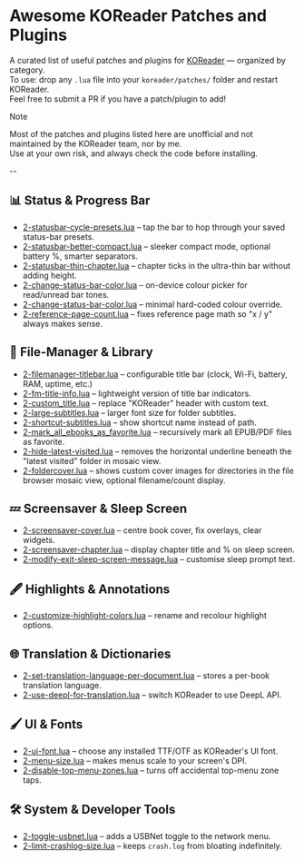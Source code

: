 # Awesome KOReader Patches and Plugins

A curated list of useful patches and plugins for [KOReader](https://koreader.rocks/) — organized by category.  
To use: drop any `.lua` file into your `koreader/patches/` folder and restart KOReader.  
Feel free to submit a PR if you have a patch/plugin to add!

> [!NOTE]
> Most of the patches and plugins listed here are unofficial and not maintained by the KOReader team, nor by me.  
> Use at your own risk, and always check the code before installing.

--

## 📊 Status & Progress Bar

- [2-statusbar-cycle-presets.lua](https://github.com/sebdelsol/KOReader.patches/blob/main/2-statusbar-cycle-presets.lua) – tap the bar to hop through your saved status-bar presets.
- [2-statusbar-better-compact.lua](https://github.com/sebdelsol/KOReader.patches/blob/main/2-statusbar-better-compact.lua) – sleeker compact mode, optional battery %, smarter separators.
- [2-statusbar-thin-chapter.lua](https://github.com/sebdelsol/KOReader.patches/blob/main/2-statusbar-thin-chapter.lua) – chapter ticks in the ultra-thin bar without adding height.
- [2-change-status-bar-color.lua](https://github.com/sebdelsol/KOReader.patches/blob/main/2-change-status-bar-color.lua) – on-device colour picker for read/unread bar tones.
- [2-change-status-bar-color.lua](https://gist.github.com/IntrovertedMage/d759ff214f799cfb5e1f8c85daab6cae) – minimal hard-coded colour override.
- [2-reference-page-count.lua](https://github.com/sebdelsol/KOReader.patches/blob/main/2-reference-page-count.lua) – fixes reference page math so "x / y" always makes sense.

## 📂 File-Manager & Library

- [2-filemanager-titlebar.lua](https://github.com/sebdelsol/KOReader.patches/blob/main/2-filemanager-titlebar.lua) – configurable title bar (clock, Wi-Fi, battery, RAM, uptime, etc.)
- [2-fm-title-info.lua](https://gist.github.com/hius07/c53bc1ed00e0490cb1a0709c5ed6e735) – lightweight version of title bar indicators.
- [2-custom_title.lua](https://gist.github.com/IntrovertedMage/ee3d0b7231e6bff98f7a815444ba4bcc) – replace "KOReader" header with custom text.
- [2-large-subtitles.lua](https://github.com/ImSoRight/KOReader.patches/blob/main/2-large-subtitles.lua) – larger font size for folder subtitles.
- [2-shortcut-subtitles.lua](https://github.com/ImSoRight/KOReader.patches/blob/main/2-shortcut-subtitles.lua) – show shortcut name instead of path.
- [2-mark_all_ebooks_as_favorite.lua](https://gist.github.com/dagrha/f24f74ff8c304d5d4b2af6425da99012) – recursively mark all EPUB/PDF files as favorite.
- [2-hide-latest-visited.lua](https://gist.github.com/ebanDev/ad067c912db947dc15a2e0c4a0a99240) – removes the horizontal underline beneath the "latest visited" folder in mosaic view.
- [2-foldercover.lua](https://gist.github.com/ebanDev/51a76595dd609cdacb35a5d375b97e61) – shows custom cover images for directories in the file browser mosaic view, optional filename/count display.

## 💤 Screensaver & Sleep Screen

- [2-screensaver-cover.lua](https://gist.github.com/sebdelsol/4a274d43ec4439720ef2b89ed4c900e5) – centre book cover, fix overlays, clear widgets.
- [2-screensaver-chapter.lua](https://gist.github.com/sebdelsol/aba0d15f9f13d77a2f7a8be67278f93d) – display chapter title and % on sleep screen.
- [2-modify-exit-sleep-screen-message.lua](https://github.com/ImSoRight/KOReader.patches/blob/main/2-modify-exit-sleep-screen-message.lua) – customise sleep prompt text.

## 🖋️ Highlights & Annotations

- [2-customize-highlight-colors.lua](https://github.com/ImSoRight/KOReader.patches/blob/main/2-customize-highlight-colors.lua) – rename and recolour highlight options.

## 🌐 Translation & Dictionaries

- [2-set-translation-language-per-document.lua](https://gist.github.com/IntrovertedMage/a10196c3ca471971d6ffd1a3c0c255d6) – stores a per-book translation language.
- [2-use-deepl-for-translation.lua](https://gist.github.com/IntrovertedMage/6f17103b14fdc77849ad111315d4ec24) – switch KOReader to use DeepL API.

## 🖌️ UI & Fonts

- [2-ui-font.lua](https://github.com/sebdelsol/KOReader.patches/blob/main/2-ui-font.lua) – choose any installed TTF/OTF as KOReader's UI font.
- [2-menu-size.lua](https://github.com/sebdelsol/KOReader.patches/blob/main/2-menu-size.lua) – makes menus scale to your screen's DPI.
- [2-disable-top-menu-zones.lua](https://github.com/sebdelsol/KOReader.patches/blob/main/2-disable-top-menu-zones.lua) – turns off accidental top-menu zone taps.

## 🛠️ System & Developer Tools

- [2-toggle-usbnet.lua](https://gist.github.com/zwim/b0d46fa83d9dbb853324f3e0c17562b5) – adds a USBNet toggle to the network menu.
- [2-limit-crashlog-size.lua](https://gist.github.com/zwim/9896498977c8eeb679b516059e752de7) – keeps `crash.log` from bloating indefinitely.

